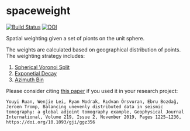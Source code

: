 # spaceweight
[![Build Status](https://travis-ci.org/wjlei1990/spaceweight.svg?branch=master)](https://travis-ci.org/wjlei1990/spaceweight)
[![DOI](https://zenodo.org/badge/22621/wjlei1990/spaceweight.svg)](https://zenodo.org/badge/latestdoi/22621/wjlei1990/spaceweight)

Spatial weighting given a set of pionts on the unit sphere.

The weights are calculated based on geographical distribution of points. The weighting strategy includes:
1. [Spherical Voronoi Split](https://github.com/wjlei1990/spaceweight/blob/master/src/spaceweight/spherevoronoi.py#L177)
2. [Exponetial Decay](https://github.com/wjlei1990/spaceweight/blob/master/src/spaceweight/sphereweightbase.py#L256)
3. [Azimuth Bin](https://github.com/wjlei1990/spaceweight/blob/master/src/spaceweight/sphereazimuth.py#L22)

Please consider citing [this paper](https://doi.org/10.1093/gji/ggz356) if you used it in your research project:

`Youyi Ruan, Wenjie Lei, Ryan Modrak, Rıdvan Örsvuran, Ebru Bozdağ, Jeroen Tromp, Balancing unevenly distributed data in seismic tomography: a global adjoint tomography example, Geophysical Journal International, Volume 219, Issue 2, November 2019, Pages 1225–1236, https://doi.org/10.1093/gji/ggz356`

